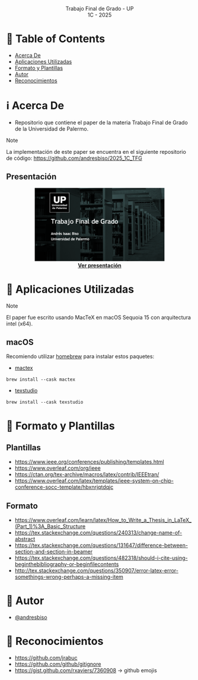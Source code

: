 <p align="center">
    Trabajo Final de Grado - UP
    <br>
    1C - 2025
    <br>
</p>

# :pencil: Table of Contents

- [Acerca De](#about)
- [Aplicaciones Utilizadas](#applications)
- [Formato y Plantillas](#templates)
- [Autor](#author)
- [Reconocimientos](#acknowledgement)

# :information_source: Acerca De <a name = "about"></a>

- Repositorio que contiene el paper de la materia Trabajo Final de Grado de la Universidad de Palermo.

> [!NOTE]
> La implementación de este paper se encuentra en el siguiente repositorio de código: https://github.com/andresbiso/2025_1C_TFG

## Presentación

<p align="center">
  <img src="docs/presentacion/presentacion_tfg_preview.png?raw=true" width="350" title="Diagrama de Arquitectura">
  <br>
  <strong><a href="docs/presentacion/presentacion_tfg.pdf">Ver presentación</a></strong>
</p>

# :hammer: Aplicaciones Utilizadas <a name = "applications"></a>

> [!NOTE]  
> El paper fue escrito usando MacTeX en macOS Sequoia 15 con arquitectura intel (x64).

## macOS

Recomiendo utilizar [homebrew](https://brew.sh/) para instalar estos paquetes:

- [mactex](https://formulae.brew.sh/casks/mactex)

```
brew install --cask mactex
```

- [texstudio](https://formulae.brew.sh/cask/texstudio)

```
brew install --cask texstudio
```

# :page_facing_up: Formato y Plantillas <a name = "templates"></a>

## Plantillas

- https://www.ieee.org/conferences/publishing/templates.html
- https://www.overleaf.com/org/ieee
- https://ctan.org/tex-archive/macros/latex/contrib/IEEEtran/
- https://www.overleaf.com/latex/templates/ieee-system-on-chip-conference-socc-template/hbxnrjqtdqjc

## Formato

- https://www.overleaf.com/learn/latex/How_to_Write_a_Thesis_in_LaTeX_(Part_1)%3A_Basic_Structure
- https://tex.stackexchange.com/questions/240313/change-name-of-abstract
- https://tex.stackexchange.com/questions/131647/difference-between-section-and-section-in-beamer
- https://tex.stackexchange.com/questions/482318/should-i-cite-using-beginthebibliography-or-beginfilecontents
- http://tex.stackexchange.com/questions/350907/error-latex-error-somethings-wrong-perhaps-a-missing-item

# :speech_balloon: Autor <a name = "author"></a>

- [@andresbiso](https://github.com/andresbiso)

# :tada: Reconocimientos <a name = "acknowledgement"></a>

- https://github.com/jrabuc
- https://github.com/github/gitignore
- https://gist.github.com/rxaviers/7360908 -> github emojis
